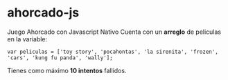 # ahorcado-js
Juego Ahorcado con Javascript Nativo
Cuenta con un **arreglo** de peliculas en la variable:
```
var peliculas = ['toy story', 'pocahontas', 'la sirenita', 'frozen', 'cars', 'kung fu panda', 'wally'];
```
Tienes como máximo **10 intentos** fallidos.